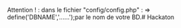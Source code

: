 Attention ! : dans le fichier "config/config.php" : 
    => define('DBNAME','......');par le nom de votre BD.# Hackaton

